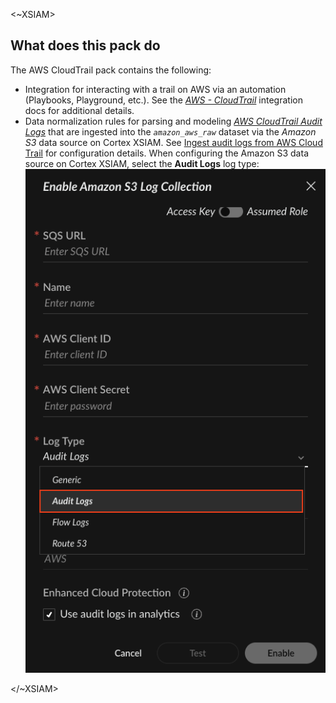 <~XSIAM>

## What does this pack do

The AWS CloudTrail pack contains the following: 

* Integration for interacting with a trail on AWS via an automation (Playbooks, Playground, etc.). See the [*AWS - CloudTrail*](https://xsoar.pan.dev/docs/reference/integrations/aws---cloud-trail#configure-aws---cloudtrail-on-cortex-xsoar) integration docs for additional details.
* Data normalization rules for parsing and modeling [*AWS CloudTrail Audit Logs*](https://docs.aws.amazon.com/awscloudtrail/latest/userguide/cloudtrail-event-reference-record-contents.html) that are ingested into the *`amazon_aws_raw`* dataset via the *Amazon S3* data source on Cortex XSIAM. See [Ingest audit logs from AWS Cloud Trail](https://docs-cortex.paloaltonetworks.com/r/Cortex-XSIAM/Cortex-XSIAM-Documentation/Ingest-audit-logs-from-AWS-Cloud-Trail) for configuration details. When configuring the Amazon S3 data source on Cortex XSIAM, select the **Audit Logs** log type: 
![Amazon S3 Data Source Log Type Selection](https://raw.githubusercontent.com/demisto/content/3d7aa25b8df1d343beb17f67afce837050a180f4/Packs/AWS-CloudTrail/doc_files/Amazon_S3_DataSource_Config.png)

</~XSIAM>